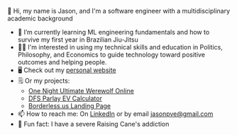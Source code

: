 🫡 Hi, my name is Jason, and I'm a software engineer with a multidisciplinary academic background 

- 🌱 I’m currently learning ML engineering fundamentals and how to survive my first year in Brazilian Jiu-Jitsu
- 👨‍🎓 I'm interested in using my technical skills and education in Politics, Philosophy, and Economics to guide technology toward positive outcomes and helping people.
- 🖥️ Check out my [personal website](https://jason-phillips47.github.io/)
- 🗒️ Or my projects:
  - [One Night Ultimate Werewolf Online](https://onuwo.netlify.app/)
  - [DFS Parlay EV Calculator](http://www.sports-dex.com/)
  - [Borderless.us Landing Page](https://borderless.us/)
- 📫 How to reach me: On [LinkedIn](https://www.linkedin.com/in/jason-phillips47/) or by email jasonpve@gmail.com
- 🍗 Fun fact: I have a severe Raising Cane's addiction
